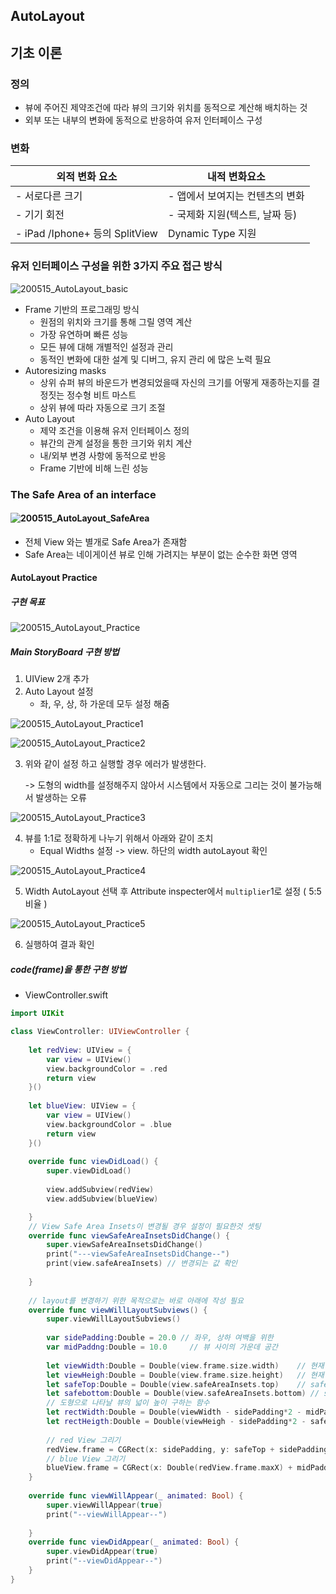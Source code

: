 ## AutoLayout 

## 기초 이론

### 정의 

- 뷰에 주어진 제약조건에 따라 뷰의 크기와 위치를 동적으로 계산해 배치하는 것
- 외부 또는 내부의 변화에 동적으로 반응하여 유저 인터페이스 구성

### 변화

외적 변화 요소 | 내적 변화요소
--|--
- 서로다른 크기 | - 앱에서 보여지는 컨텐츠의 변화
- 기기 회전 | - 국제화 지원(텍스트, 날짜 등)
- iPad /Iphone+ 등의 SplitView | Dynamic Type 지원

### 유저 인터페이스 구성을 위한 3가지 주요 접근 방식

![200515_AutoLayout_basic](../image/200515/200515_AutoLayout_basic.png)

- Frame 기반의 프로그래밍 방식
  - 원점의 위치와 크기를 통해 그릴 영역 계산
  - 가장 유연하며 빠른 성능
  - 모든 뷰에 대해 개별적인 설정과 관리
  -  동적인 변화에 대한 설계 및 디버그, 유지 관리 에 많은 노력 필요
- Autoresizing masks
  - 상위 슈퍼 뷰의 바운드가 변경되었을때 자신의 크기를 어떻게 재종하는지를 결정짓는 정수형 비트 마스트
  - 상위 뷰에 따라 자동으로 크기 조절
- Auto Layout
  - 제약 조건을 이용해 유저 인터페이스 정의
  - 뷰간의 관계 설정을 통한 크기와 위치 계산
  - 내/외부 변경 사항에 동적으로 반응
  - Frame 기반에 비해 느린 성능

### The Safe Area of an interface

#### ![200515_AutoLayout_SafeArea](../image/200515/200515_AutoLayout_SafeArea.png)

- 전체 View 와는 별개로 Safe Area가 존재함
- Safe Area는 네이게이션 뷰로 인해 가려지는 부분이 없는 순수한 화면 영역

#### AutoLayout Practice 

##### 구현 목표

![200515_AutoLayout_Practice](../image/200515/200515_AutoLayout_Practice.png)

##### Main StoryBoard 구현 방법

1. UIView 2개 추가
2. Auto Layout 설정 
   - 좌, 우, 상, 하 가운데 모두 설정 해줌

![200515_AutoLayout_Practice1](../image/200515/200515_AutoLayout_Practice1.png)

![200515_AutoLayout_Practice2](../image/200515/200515_AutoLayout_Practice2.png)

3. 위와 같이 설정 하고 실행할 경우 에러가 발생한다.

   -> 도형의 width를 설정해주지 않아서 시스템에서 자동으로 그리는 것이 불가능해서 발생하는 오류

![200515_AutoLayout_Practice3](../image/200515/200515_AutoLayout_Practice3.png)

4. 뷰를 1:1로 정확하게 나누기 위해서 아래와 같이 조치
   -  Equal Widths 설정 -> view. 하단의 width autoLayout 확인

![200515_AutoLayout_Practice4](../image/200515/200515_AutoLayout_Practice4.png)

5. Width AutoLayout 선택 후 Attribute inspecter에서 `multiplier`1로 설정 ( 5:5 비율 )

![200515_AutoLayout_Practice5](../image/200515/200515_AutoLayout_Practice5.png)

6. 실행하여 결과 확인

##### code(frame)을 통한 구현 방법

- ViewController.swift

```swift
import UIKit

class ViewController: UIViewController {
    
    let redView: UIView = {
        var view = UIView()
        view.backgroundColor = .red
        return view
    }()
    
    let blueView: UIView = {
        var view = UIView()
        view.backgroundColor = .blue
        return view
    }()
    
    override func viewDidLoad() {
        super.viewDidLoad()
        
        view.addSubview(redView)
        view.addSubview(blueView)

    }
    // View Safe Area Insets이 변경될 경우 설정이 필요한것 셋팅
    override func viewSafeAreaInsetsDidChange() {
        super.viewSafeAreaInsetsDidChange()
        print("---viewSafeAreaInsetsDidChange--")
        print(view.safeAreaInsets) // 변경되는 값 확인
        
    }
    
    // layout를 변경하기 위한 목적으로는 바로 아래에 작성 필요
    override func viewWillLayoutSubviews() {
        super.viewWillLayoutSubviews()
     
        var sidePadding:Double = 20.0 // 좌우, 상하 여백을 위한
        var midPaddng:Double = 10.0		// 뷰 사이의 가운데 공간
        
        let viewWidth:Double = Double(view.frame.size.width) 	// 현재 View의 넓이
        let viewHeigh:Double = Double(view.frame.size.height)	// 현재 View의 높이
        let safeTop:Double = Double(view.safeAreaInsets.top)	// safeArea의 top 좌표
      	let safebottom:Double = Double(view.safeAreaInsets.bottom) // safeArea의 Bottom 좌표
      	// 도형으로 나타날 뷰의 넓이 높이 구하는 함수
        let rectWidth:Double = Double(viewWidth - sidePadding*2 - midPaddng)/2
        let rectHeigth:Double = Double(viewHeigh - sidePadding*2 - safebottom*2)
        
      	// red View 그리기
        redView.frame = CGRect(x: sidePadding, y: safeTop + sidePadding, width: rectWidth, height: rectHeigth)
       	// blue View 그리기
        blueView.frame = CGRect(x: Double(redView.frame.maxX) + midPaddng, y: safeTop + sidePadding, width: rectWidth, height: rectHeigth)  
    }
    
    override func viewWillAppear(_ animated: Bool) {
        super.viewWillAppear(true)
        print("--viewWillAppear--")
        
    }
    override func viewDidAppear(_ animated: Bool) {
        super.viewDidAppear(true)
        print("--viewDidAppear--")
    }
}
```

